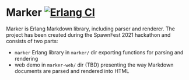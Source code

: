 # Marker [![Erlang CI](https://github.com/spawnfest/marker/actions/workflows/erlang.yml/badge.svg)](https://github.com/spawnfest/marker/actions/workflows/erlang.yml)

Marker is Erlang Markdown library, including parser and renderer.
The project has been created during the SpawnFest 2021 hackathon and consists of
two parts:

* `marker` Erlang library in `marker/` dir exporting functions for parsing and rendering
* web demo in `marker-web/` dir (TBD) presenting the way Markdown documents are parsed and rendered into HTML

